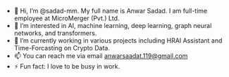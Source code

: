 - 👋 Hi, I’m @sadad-mm. My full name is Anwar Sadad. I am full-time employee at MicroMerger (Pvt.) Ltd.
- 👀 I’m interested in AI, machine learning, deep learning, graph neural networks, and transformers.
- 🌱 I’m currently working in various projects including HRAI Assistant and Time-Forcasting on Crypto Data.
- 📫 You can reach me via email anwarsaadat.119@gmail.com
- ⚡ Fun fact: I love to be busy in work.

<!---
sadad-mm/sadad-mm is a ✨ special ✨ repository because its `README.md` (this file) appears on your GitHub profile.
You can click the Preview link to take a look at your changes.
--->
